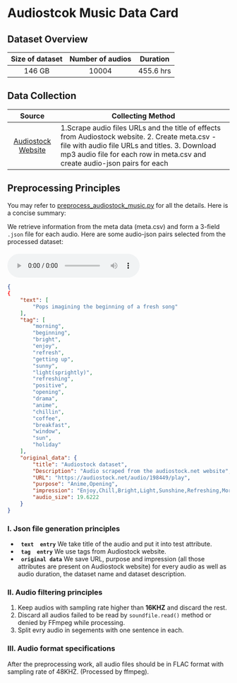 # Audiostcok Music Data Card
## Dataset Overview
|Size of dataset|Number of audios|Duration|
|:----:|:-----:|:-----:|
|146 GB| 10004|455.6 hrs|
## Data Collection

|Source|<center>Collecting Method<center>|
|:---------:|:--------|
| [Audiostock Website](https://audiostock.net/bgm)  |1.Scrape audio files URLs and the title of effects from Audiostock website. 2. Create meta.csv - file with audio file URLs and titles. 3. Download mp3 audio file for each row in meta.csv and create audio-json pairs for each <br>
## Preprocessing Principles

You may refer to [preprocess_audiostock_music.py](/data_preprocess/preprocess_audiostock_music.py) for all the details. Here is a concise summary:

We retrieve information
from the meta data (meta.csv) and form a 3-field `.json` file for each audio. Here are some audio-json pairs selected from the processed dataset:


#### 
<audio id="audio" controls="controls" preload="yes">
      <source id="flac" src="1.flac">
</audio><br>

```json
{
{
    "text": [
        "Pops imagining the beginning of a fresh song"
    ],
    "tag": [
        "morning",
        "beginning",
        "bright",
        "enjoy",
        "refresh",
        "getting up",
        "sunny",
        "light(sprightly)",
        "refreshing",
        "positive",
        "opening",
        "drama",
        "anime",
        "chillin",
        "coffee",
        "breakfast",
        "window",
        "sun",
        "holiday"
    ],
    "original_data": {
        "title": "Audiostock dataset",
        "Description": "Audio scraped from the audiostock.net website",
        "URL": "https://audiostock.net/audio/198449/play",
        "purpose": "Anime,Opening",
        "impression": "Enjoy,Chill,Bright,Light,Sunshine,Refreshing,Morning,Holiday,Sunny,Beginning",
        "audio_size": 19.6222
    }
}
```




### I. Json file generation principles 
-  **` text  entry`** We take title of the audio and put it into test attribute.
-  **` tag  entry`** We use tags from Audiostock website.
-  **` original data`** We save URL, purpose and impression (all those attributes are present on Audiostock website) for every audio as well as audio duration, the dataset name and dataset description.

### II. Audio filtering principles
1. Keep audios with sampling rate higher than **16KHZ** and discard the rest.
2. Discard all audios failed to be read by `soundfile.read()` method or denied by FFmpeg while processing.
3. Split evry audio in segements with one sentence in each.
### III. Audio format specifications
After the preprocessing work, all audio files should be in FLAC format with sampling rate of 48KHZ. (Processed by ffmpeg).